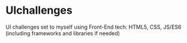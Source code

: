 # UIchallenges
UI challenges set to myself using Front-End tech: HTML5, CSS, JS/ES6 (including frameworks and libraries if needed)
